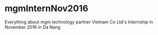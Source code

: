 # mgmInternNov2016
Everything about mgm technology partner Vietnam Co Ltd's Internship in November 2016 in Da Nang

